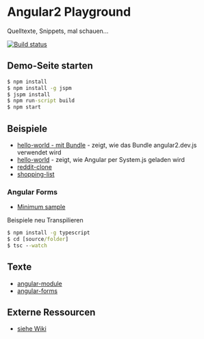 # Angular2 Playground
Quelltexte, Snippets, mal schauen...

[![Build status](https://api.travis-ci.org/Angular2Buch/code.svg)](https://travis-ci.org/Angular2Buch/code)

## Demo-Seite starten

```cmd
$ npm install
$ npm install -g jspm
$ jspm install
$ npm run-script build
$ npm start
```

## Beispiele

* [hello-world - mit Bundle](source/hello-world-bundle) - zeigt, wie das Bundle angular2.dev.js verwendet wird
* [hello-world](source/hello-world) - zeigt, wie Angular per System.js geladen wird
* [reddit-clone](source/reddit-clone)
* [shopping-list](source/shopping-list)

### Angular Forms

* [Minimum sample](source/forms)

Beispiele neu Transpilieren

```cmd
$ npm install -g typescript
$ cd [source/folder]
$ tsc --watch
```

## Texte

* [angular-module](text/angular-module)
* [angular-forms](text/angular-forms)

## Externe Ressourcen

* [siehe Wiki](https://github.com/Angular2Buch/code/wiki)
